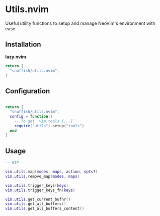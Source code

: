 # Utils.nvim

Useful utility functions to setup and manage NeoVim's environment with ease.

## Installation

**lazy.nvim**

```lua
return {
  "snuffish/utils.nvim",
}
```

## Configuration

```lua

return {
  "snuffish/utils.nvim",
  config = function()
    -- To get `vim.tools.[...]`
    require("utils").setup("tools")
  end
}
```

## Usage

```lua
-- WIP

vim.utils.map(modes, maps, action, opts?)
vim.utils.remove_map(modes, maps)

vim.utils.trigger_keys(keys)
vim.utils.trigger_keys_fn(keys)

vim.utils.get_current_bufnr()
vim.utils.get_all_buffers()
vim.utils.get_all_buffers_content()
```
